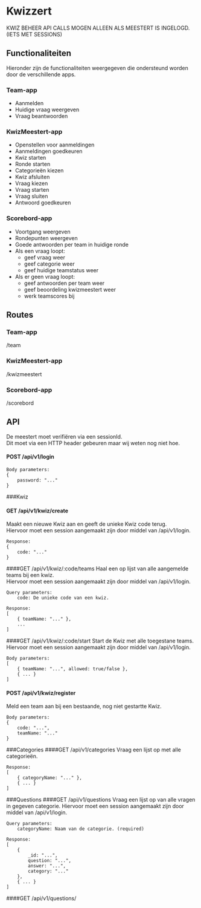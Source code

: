 # Kwizzert

KWIZ BEHEER API CALLS MOGEN ALLEEN ALS MEESTERT IS INGELOGD. (IETS MET SESSIONS)


## Functionaliteiten
Hieronder zijn de functionaliteiten weergegeven die ondersteund worden door de verschillende apps.

### Team-app
- Aanmelden
- Huidige vraag weergeven
- Vraag beantwoorden

### KwizMeestert-app
- Openstellen voor aanmeldingen
- Aanmeldingen goedkeuren
- Kwiz starten
- Ronde starten
- Categorieën kiezen
- Kwiz afsluiten
- Vraag kiezen
- Vraag starten
- Vraag sluiten
- Antwoord goedkeuren

### Scorebord-app
- Voortgang weergeven
- Rondepunten weergeven
- Goede antwoorden per team in huidige ronde
- Als een vraag loopt:
  - geef vraag weer
  - geef categorie weer
  - geef huidige teamstatus weer
- Als er geen vraag loopt:
  - geef antwoorden per team weer
  - geef beoordeling kwizmeestert weer
  - werk teamscores bij

## Routes

### Team-app
/team

### KwizMeestert-app
/kwizmeestert

### Scorebord-app
/scorebord



## API

De meestert moet verifiëren via een sessionId.  
Dit moet via een HTTP header gebeuren maar wij weten nog niet hoe.

#### POST /api/v1/login
```
Body parameters:
{
    password: "..."
}
```

###Kwiz



#### GET /api/v1/kwiz/create
Maakt een nieuwe Kwiz aan en geeft de unieke Kwiz code terug.  
Hiervoor moet een session aangemaakt zijn door middel van /api/v1/login.
```
Response:
{
    code: "..."
}
```

####GET /api/v1/kwiz/:code/teams
Haal een op lijst van alle aangemelde teams bij een kwiz.  
Hiervoor moet een session aangemaakt zijn door middel van /api/v1/login.
```
Query parameters:
    code: De unieke code van een kwiz.

Response:
[
    { teamName: "..." },
    ...
]
```

####GET /api/v1/kwiz/:code/start 
Start de Kwiz met alle toegestane teams.  
Hiervoor moet een session aangemaakt zijn door middel van /api/v1/login.
```
Body parameters: 
[
    { teamName: "...", allowed: true/false },
    { ... }
]
```

#### POST /api/v1/kwiz/register
Meld een team aan bij een bestaande, nog niet gestartte Kwiz.
```
Body parameters:
{
    code: "...",
    teamName: "..."
}
```

###Categories
####GET /api/v1/categories
Vraag een lijst op met alle categorieën.
```
Response:
[
    { categoryName: "..." },
    { ... }
]
```

###Questions
####GET /api/v1/questions
Vraag een lijst op van alle vragen in gegeven categorie.
Hiervoor moet een session aangemaakt zijn door middel van /api/v1/login.
```
Query parameters:
    categoryName: Naam van de categorie. (required)

Response:
[
    { 
        _id: "...",
        question: "...",
        answer: "...",
        category: "..."
    },
    { ... }
]
```

####GET /api/v1/questions/